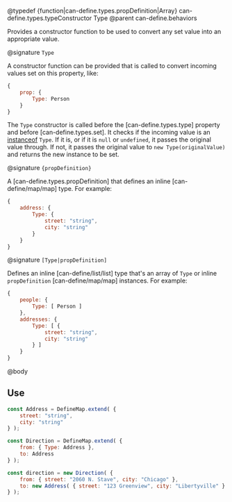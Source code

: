 @typedef {function|can-define.types.propDefinition|Array} can-define.types.typeConstructor Type
@parent can-define.behaviors

Provides a constructor function to be used to convert any set value into an appropriate
value.

@signature `Type`

A constructor function can be provided that is called to convert incoming values set on this property, like:

```js
{
	prop: {
		Type: Person
	}
}
```    

The `Type` constructor is called before the [can-define.types.type] property and before [can-define.types.set]. It checks if the incoming value
is an [instanceof](https://developer.mozilla.org/en-US/docs/Web/JavaScript/Reference/Operators/instanceof) `Type`. If it is, or if it is `null` or `undefined`, it passes the original value through.  If not, it passes the original value to `new Type(originalValue)` and returns the
new instance to be set.

@signature `{propDefinition}`

A [can-define.types.propDefinition] that defines an inline [can-define/map/map] type.  For example:

```js
{
	address: {
		Type: {
			street: "string",
			city: "string"
		}
	}
}
```

@signature `[Type|propDefinition]`

Defines an inline [can-define/list/list] type that's an array of `Type` or inline `propDefinition` [can-define/map/map]
instances.  For example:

```js
{
	people: {
		Type: [ Person ]
	},
	addresses: {
		Type: [ {
			street: "string",
			city: "string"
		} ]
	}
}
```


@body

## Use

```js
const Address = DefineMap.extend( {
	street: "string",
	city: "string"
} );

const Direction = DefineMap.extend( {
	from: { Type: Address },
	to: Address
} );

const direction = new Direction( {
	from: { street: "2060 N. Stave", city: "Chicago" },
	to: new Address( { street: "123 Greenview", city: "Libertyville" } )
} );
```
